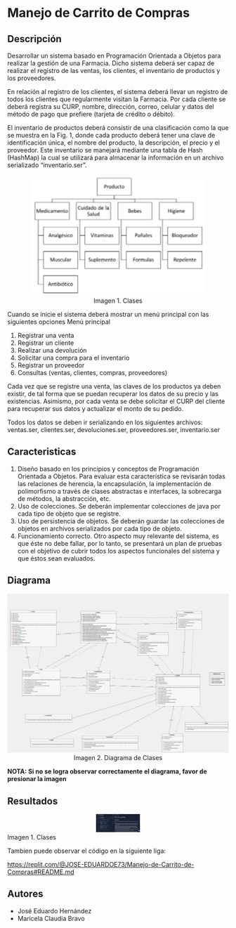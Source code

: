 # Manejo de Carrito de Compras

## Descripción

Desarrollar un sistema basado en Programación Orientada a Objetos para realizar la gestión de una Farmacia. Dicho sistema deberá ser
capaz de realizar el registro de las ventas, los clientes, el inventario de productos y los proveedores.

En relación al registro de los clientes, el sistema deberá llevar un registro de todos los clientes que regularmente visitan la Farmacia. Por
cada cliente se deberá registra su CURP, nombre, dirección, correo, celular y datos del método de pago que prefiere (tarjeta de crédito o débito).

El inventario de productos deberá consistir de una clasificación como la que se muestra en la Fig. 1, donde cada producto deberá
tener una clave de identificación única, el nombre del producto, la descripción, el precio y el proveedor. 
Este inventario se manejará mediante una tabla de Hash (HashMap) la cual se utilizará para almacenar la información en
un archivo serializado “inventario.ser”.

<div align="center">
  <img src="https://github.com/Jose-Eduardo-Hrz/Programacion-Orientada-A-Objetos/blob/main/ProyectoCarritoCompras/Imagenes/Imagen1.PNG" width="400">
 </div>

 <div align="center">
    Imagen 1. Clases
 </div>

Cuando se inicie el sistema deberá mostrar un menú principal con las siguientes opciones Menú principal

1. Registrar una venta
2. Registrar un cliente
3. Realizar una devolución
4. Solicitar una compra para el inventario
5. Registrar un proveedor
6. Consultas (ventas, clientes, compras, proveedores)

Cada vez que se registre una venta, las claves de los productos ya deben existir, de tal forma que
se puedan recuperar los datos de su precio y las existencias. Asimismo, por cada venta se debe
solicitar el CURP del cliente para recuperar sus datos y actualizar el monto de su pedido.


Todos los datos se deben ir serializando en los siguientes archivos: ventas.ser, clientes.ser,
devoluciones.ser, proveedores.ser, inventario.ser

## Caracteristicas

1. Diseño basado en los principios y conceptos de Programación Orientada a Objetos. Para
evaluar esta característica se revisarán todas las relaciones de herencia, la encapsulación,
la implementación de polimorfismo a través de clases abstractas e interfaces, la
sobrecarga de métodos, la abstracción, etc.
2. Uso de colecciones. Se deberán implementar colecciones de java por cada tipo de objeto
que se registre.
3. Uso de persistencia de objetos. Se deberán guardar las colecciones de objetos en archivos
serializados por cada tipo de objeto.
4. Funcionamiento correcto. Otro aspecto muy relevante del sistema, es que éste no debe
fallar, por lo tanto, se presentará un plan de pruebas con el objetivo de cubrir todos los
aspectos funcionales del sistema y que éstos sean evaluados.

## Diagrama

<div align="center">
  <img src="https://github.com/Jose-Eduardo-Hrz/Programacion-Orientada-A-Objetos/blob/main/ProyectoCarritoCompras/Imagenes/Diagrama.png" width="1100">
 </div>

<div align="center">
  Imagen 2. Diagrama de Clases
</div>


**NOTA: Si no se logra observar correctamente el diagrama, favor de presionar la imagen**

 ## Resultados

 <div align="center">
  <img src="https://github.com/Jose-Eduardo-Hrz/Programacion-Orientada-A-Objetos/blob/main/Tarea4_Herencia_Multiple/Resultado.gif" width="100">
 </div>

 <div style="font-size:center;">
    Imagen 1. Clases
 </div>

 Tambien puede observar el código en la siguiente liga:

 https://replit.com/@JOSE-EDUARDOE73/Manejo-de-Carrito-de-Compras#README.md 

## Autores

- José Eduardo Hernández
- Maricela Claudia Bravo
